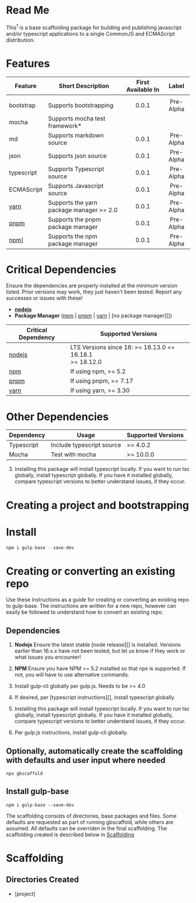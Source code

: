 # Read Me

This<sup>1</sup> is a base scaffolding package for building and publishing javascript and/or typescript applications to a single
CommonJS and ECMAScript distribution.

# Features

| Feature    | Short Description                        | First Available In |   Label   |
|------------|------------------------------------------|:------------------:|:---------:|
|||||
| bootstrap  | Supports bootstrapping                   |       0.0.1        | Pre-Alpha |
| mocha      | Supports mocha test framework*           ||
| md         | Supports markdown source                 |       0.0.1        | Pre-Alpha |
| json       | Supports json source                     |       0.0.1        | Pre-Alpha |
| typescript | Supports Typescript source               |       0.0.1        | Pre-Alpha |
| ECMAScript | Supports Javascript source               |       0.0.1        | Pre-Alpha |
| [yarn][]   | Supports the yarn package manager >= 2.0 |       0.0.1        | Pre-Alpha |
| [pnpm][]   | Supports the pnpm package manager        |       0.0.1        | Pre-Alpha |
| [npm]]     | Supports the npm package manager         |       0.0.1        | Pre-Alpha |

# Critical Dependencies

Ensure the dependencies are properly installed at the minimum version listed.  Prior versions may work, they just haven't
been tested.  Report any successes or issues with these!

- **[nodejs][]**
- **Package Manager** ([npm][] | [pnpm][] | [yarn][] | [no package manager][])

| Critical Dependency | Supported Versions                                            |
|---------------------|---------------------------------------------------------------|
| [nodejs][]          | LTS Versions since 16:  >= 16.13.0 <= 16.18.1<br/>>= 18.12.0  |
| [npm][]             | If using npm, >= 5.2                                          |
| [pnpm][]            | If using pnpm, >= 7.17                                        |
| [yarn][]            | If using yarn, >= 3.30                                        |                                                             

# Other Dependencies

| Dependency | Usage                     | Supported Versions |
|------------|---------------------------|--------------------|
| Typescript | Include typescript source | >= 4.0.2           |
| Mocha      | Test with mocha           | >= 10.0.0          |



3. Installing this package will install typescript locally. If you want to run tsc globally, install typescript
   globally. If you have it installed globally, compare typescript versions to better understand issues, if they occur.

# Creating a project and bootstrapping

# Install

```` javascript
npm i gulp-base --save-dev
````

# Creating or converting an existing repo

Use these instructions as a guide for creating or converting an existing repo to gulp-base. The instructions are
written for a new repo, however can easily be followed to understand how to convert an existing repo.

## Dependencies

1. **Nodejs** Ensure the latest stable [node release][] is installed. Versions
   earlier than 16.x.x have not been tested, but let us know if they work or what issues you encounter!
2. **NPM** Ensure you have NPM >= 5.2 installed so that npx is supported. If not, you will have to use alternative
   commands.
3. Install gulp-cli globally per gulp.js. Needs to be >= 4.0
4. If desired, per [typescript instructions][], install typescript globally

3. Installing this package will install typescript locally. If you want to run tsc globally, install typescript
   globally. If you have it installed globally, compare typescript versions to better understand issues, if they occur.
4. Per gulp.js instructions, install gulp-cli globally.

## Optionally, automatically create the scaffolding with defaults and user input where needed

```` 
npx gbscaffold
````

## Install gulp-base

```` 
npm i gulp-base --save-dev
````

The scaffolding consists of directories, base packages and files. Some defaults are requested as part of running
gbscaffold, while others are assumed. All defaults can be overriden in the final scaffolding. The scaffolding
created is described below in [Scaffolding][]

# Scaffolding

## Directories Created

- [project]

[//]: # (Page Links)

[scaffolding]:    #scaffolding
[nodejs]:         https://www.nodejs.org
[typescript]:     https://www.typescriptlang.org/download
[npm]:            https://docs.npmjs.com/getting-started
[yarn]:           https://yarnpkg.com/getting-started/install
[pnpm]:           https://pnpm.io/installation   
